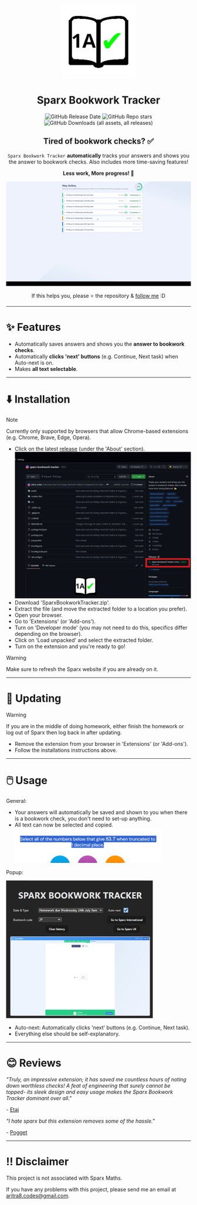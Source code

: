 <div align="center">
  <img src="readme_files/logo.png" alt="Sparx Bookwork Tracker logo" width="200">

  # Sparx Bookwork Tracker

  ![GitHub Release Date](https://img.shields.io/github/release-date/aritra-codes/sparx-bookwork-tracker)
  ![GitHub Repo stars](https://img.shields.io/github/stars/aritra-codes/sparx-bookwork-tracker)
  ![GitHub Downloads (all assets, all releases)](https://img.shields.io/github/downloads/aritra-codes/sparx-bookwork-tracker/total)

  ## Tired of bookwork checks? ✅

  `Sparx Bookwork Tracker` **automatically** tracks your answers and shows you the answer to bookwork checks. Also includes more time-saving features!

  **Less work, More progress! 💪**

  ![GIF of the extension running](readme_files/running.gif)

  If this helps you, please ⭐ the repository & [follow me](https://github.com/aritra-codes) :D
</div>

---

# ✨ Features

- Automatically saves answers and shows you the **answer to bookwork checks**.
- Automatically **clicks 'next' buttons** (e.g. Continue, Next task) when Auto-next is on.
- Makes **all text selectable**.

---

# ⬇️ Installation

> [!NOTE]
Currently only supported by browsers that allow Chrome-based extensions (e.g. Chrome, Brave, Edge, Opera).

- Click on the latest [release](https://github.com/aritra-codes/sparx-bookwork-tracker/releases/) (under the 'About' section).
  <br>
  <img src="readme_files/latest_release.png" alt="Latest release" width="500">
- Download 'SparxBookworkTracker.zip'.
- Extract the file (and move the extracted folder to a location you prefer).
- Open your browser.
- Go to 'Extensions' (or 'Add-ons').
- Turn on 'Developer mode' (you may not need to do this, specifics differ depending on the browser).
- Click on 'Load unpacked' and select the extracted folder.
- Turn on the extension and you're ready to go!

> [!WARNING]
Make sure to refresh the Sparx website if you are already on it.

---

# 🔄 Updating

> [!WARNING]
If you are in the middle of doing homework, either finish the homework or log out of Sparx then log back in after updating.

- Remove the extension from your browser in 'Extensions' (or 'Add-ons').
- Follow the installations instructions above.

---

# 🖱️ Usage

General:

- Your answers will automatically be saved and shown to you when there is a bookwork check, you don't need to set-up anything.
- All text can now be selected and copied.
  <br>
  <img src="readme_files/selectable_text.png" alt="Selectable text" width="400">

Popup:

<img src="readme_files/popup.png" alt="Popup" width="400">

- Auto-next: Automatically clicks 'next' buttons (e.g. Continue, Next task).
- Everything else should be self-explanatory.

---

# 😊 Reviews

*"Truly, an impressive extension; it has saved me countless hours of noting down worthless checks! A feat of engineering that surely cannot be topped- its sleek design and easy usage makes the Sparx Bookwork Tracker dominant over all."*

\- [Etaj](https://github.com/Etaj-codes)

*"I hate sparx but this extension removes some of the hassle."*

\- [Pogget](https://github.com/Pogget)

---

# ‼️ Disclaimer
This project is not associated with Sparx Maths.

If you have any problems with this project, please send me an email at aritra8.codes@gmail.com.
